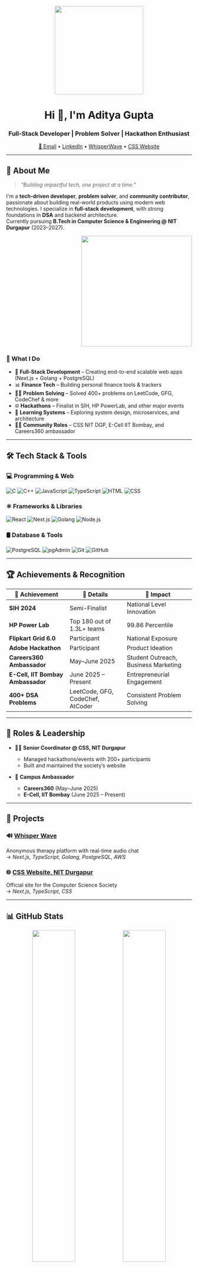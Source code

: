 <p align="center">
  <img src="https://cdn.dribbble.com/users/1162077/screenshots/3848914/programmer.png" height="240"/>
</p>

<h1 align="center">Hi 👋, I'm Aditya Gupta</h1>
<h3 align="center">Full-Stack Developer | Problem Solver | Hackathon Enthusiast</h3>

<p align="center">
  <a href="mailto:guptaadityaind0007@gmail.com">📧 Email</a> •
  <a href="https://www.linkedin.com/in/aditya-gupta-b59715307/">LinkedIn</a> •
  <a href="https://whisperwave.co">WhisperWave</a> •
  <a href="https://www.cssnitdgp.in">CSS Website</a>
</p>

---

## 🚀 About Me

> *"Building impactful tech, one project at a time."*

I'm a **tech-driven developer**, **problem solver**, and **community contributor**, passionate about building real-world products using modern web technologies. I specialize in **full-stack development**, with strong foundations in **DSA** and backend architecture.  
Currently pursuing **B.Tech in Computer Science & Engineering @ NIT Durgapur** (2023–2027).

<p align="right">
  <img src="./09c7af13-16a7-4622-b607-66af638a3980.png" width="300"/>
</p>

### 🎯 What I Do

- 🧾 **Full-Stack Development** – Creating end-to-end scalable web apps (Next.js + Golang + PostgreSQL)
- 📊 **Finance Tech** – Building personal finance tools & trackers
- 👨‍💻 **Problem Solving** – Solved 400+ problems on LeetCode, GFG, CodeChef & more
- 🌐 **Hackathons** – Finalist in SIH, HP PowerLab, and other major events
- 🧠 **Learning Systems** – Exploring system design, microservices, and architecture
- 🧑‍🏫 **Community Roles** – CSS NIT DGP, E-Cell IIT Bombay, and Careers360 ambassador

---

## 🛠 Tech Stack & Tools

### 💻 Programming & Web
![C](https://img.shields.io/badge/C-00599C?style=flat&logo=c&logoColor=white)
![C++](https://img.shields.io/badge/C++-00599C?style=flat&logo=c%2B%2B&logoColor=white)
![JavaScript](https://img.shields.io/badge/JavaScript-F7DF1E?style=flat&logo=javascript&logoColor=black)
![TypeScript](https://img.shields.io/badge/TypeScript-007ACC?style=flat&logo=typescript&logoColor=white)
![HTML](https://img.shields.io/badge/HTML5-E34F26?style=flat&logo=html5&logoColor=white)
![CSS](https://img.shields.io/badge/CSS3-1572B6?style=flat&logo=css3&logoColor=white)

### ⚛️ Frameworks & Libraries
![React](https://img.shields.io/badge/React-20232A?style=flat&logo=react&logoColor=61DAFB)
![Next.js](https://img.shields.io/badge/Next.js-000000?style=flat&logo=nextdotjs&logoColor=white)
![Golang](https://img.shields.io/badge/Go-00ADD8?style=flat&logo=go&logoColor=white)
![Node.js](https://img.shields.io/badge/Node.js-339933?style=flat&logo=node.js&logoColor=white)

### 🛢️ Database & Tools
![PostgreSQL](https://img.shields.io/badge/PostgreSQL-336791?style=flat&logo=postgresql&logoColor=white)
![pgAdmin](https://img.shields.io/badge/pgAdmin-3C3C3C?style=flat&logo=postgresql&logoColor=white)
![Git](https://img.shields.io/badge/Git-F05032?style=flat&logo=git&logoColor=white)
![GitHub](https://img.shields.io/badge/GitHub-181717?style=flat&logo=github&logoColor=white)

---

## 🏆 Achievements & Recognition

| 🏅 Achievement | 📜 Details | 🚀 Impact |
|----------------|------------|-----------|
| **SIH 2024** | Semi-Finalist | National Level Innovation |
| **HP Power Lab** | Top 180 out of 1.3L+ teams | 99.86 Percentile |
| **Flipkart Grid 6.0** | Participant | National Exposure |
| **Adobe Hackathon** | Participant | Product Ideation |
| **Careers360 Ambassador** | May–June 2025 | Student Outreach, Business Marketing |
| **E-Cell, IIT Bombay Ambassador** | June 2025 – Present | Entrepreneurial Engagement |
| **400+ DSA Problems** | LeetCode, GFG, CodeChef, AtCoder | Consistent Problem Solving |

---

## 📌 Roles & Leadership

- 👨‍💼 **Senior Coordinator @ CSS, NIT Durgapur**
  - Managed hackathons/events with 200+ participants
  - Built and maintained the society’s website

- 🎯 **Campus Ambassador**
  - **Careers360** (May–June 2025)
  - **E-Cell, IIT Bombay** (June 2025 – Present)

---

## 🚀 Projects

### 🔊 [Whisper Wave](https://whisperwave.co)
Anonymous therapy platform with real-time audio chat  
→ *Next.js, TypeScript, Golang, PostgreSQL, AWS*

### 🌐 [CSS Website, NIT Durgapur](https://www.cssnitdgp.in)
Official site for the Computer Science Society  
→ *Next.js, TypeScript, CSS*

---

## 📊 GitHub Stats

<p align="center">
  <img src="https://github-readme-stats.vercel.app/api?username=dev-aditya-g&show_icons=true&theme=radical" width="48%"/>
  <img src="https://github-readme-stats.vercel.app/api/top-langs/?username=dev-aditya-g&layout=compact&theme=radical" width="48%"/>
</p>

---

## 🌐 Let's Connect

<a href="https://www.linkedin.com/in/aditya-gupta-b59715307/">
  <img src="https://img.shields.io/badge/Aditya Gupta-LinkedIn-blue?style=flat&logo=linkedin">
</a>
&nbsp;&nbsp;
<a href="mailto:guptaadityaind0007@gmail.com">
  <img src="https://img.shields.io/badge/Gmail-guptaadityaind0007@gmail.com-red?style=flat&logo=gmail">
</a>

---

⭐️ Star my repos, follow me, and let’s collaborate on something awesome!
